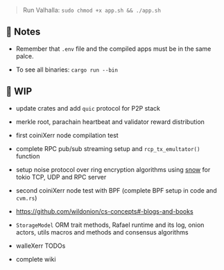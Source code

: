 

> Run Valhalla: ```sudo chmod +x app.sh && ./app.sh```

## 📇 Notes

* Remember that `.env` file and the compiled apps must be in the same palce. 

* To see all binaries: ```cargo run --bin```

## 🚧 WIP 

* update crates and add `quic` protocol for P2P stack

* merkle root, parachain heartbeat and validator reward distribution

* first coiniXerr node compilation test

* complete RPC pub/sub streaming setup and `rcp_tx_emultator()` function

* setup noise protocol over ring encryption algorithms using [snow](https://crates.io/crates/snow) for tokio TCP, UDP and RPC server

* second coiniXerr node test with BPF (complete BPF setup in code and `cvm.rs`)

* https://github.com/wildonion/cs-concepts#-blogs-and-books

* `StorageModel` ORM trait methods, Rafael runtime and its log, onion actors, utils macros and methods and consensus algorithms

* walleXerr TODOs

* complete wiki

